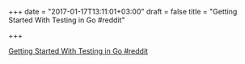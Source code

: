 +++
date = "2017-01-17T13:11:01+03:00"
draft = false
title = "Getting Started With Testing in Go  #reddit"

+++

<p><a href="https://t.co/sXZIp5d44E">Getting Started With Testing in Go  #reddit</a></p>
